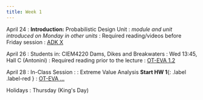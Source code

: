 ```yaml
---
title: Week 1
---
```


April 24
: **Introduction:** Probabilistic Design Unit
: *module and unit introduced on Monday in other units*
: Required reading/videos before Friday session
  : [ADK X](#)

April 26
: Students in: CIEM4220 Dams, Dikes and Breakwaters
: Wed 13:45, Hall C (Antonini)
: Required reading prior to the lecture 
  : [OT-EVA 1.2](https://tudelft-citg.github.io/HOS-prob-design/EVA/RT.html)

April 28
: In-Class Session
  : 
: Extreme Value Analysis **Start HW 1**{: .label .label-red }
  : [OT-EVA ...](#)

Holidays
: Thursday (King's Day)
